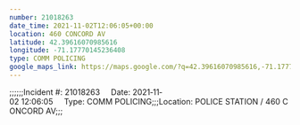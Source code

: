 ```yaml
---
number: 21018263
date_time: 2021-11-02T12:06:05+00:00
location: 460 CONCORD AV
latitude: 42.39616070985616
longitude: -71.17770145236408
type: COMM POLICING
google_maps_link: https://maps.google.com/?q=42.39616070985616,-71.17770145236408
---
```


;;;;;;Incident #: 21018263     Date: 2021‐11‐02 12:06:05     Type: COMM POLICING;;;Location: POLICE STATION / 460 CONCORD AV;;;
